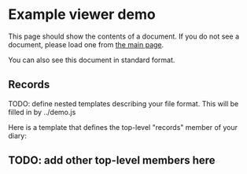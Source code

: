 # Example viewer demo

This page should show the contents of a document.  If you do not see a document, please load one from [the main page](../../).

You can also see <a id="diary-standard-link">this document in standard format</a>.

## Records

TODO: define nested templates describing your file format.  This will be filled in by ../demo.js

Here is a template that defines the top-level "records" member of your diary:

<template class="diary-element" name="records"><div>

<h3>Times</h3>

Elements with a "diary-element" class are normally treated as members of the current object.  Elements that also have "diary-date" are converted from Unix timestamps to date strings:

<dl>
<dt>Start time</dt>
<dd class="diary-element diary-date" name="start"></dd>
<dt>End time</dt>
<dd class="diary-element diary-date" name="end"></dd>
</dl>

<h3>Nested element</h3>

You can nest "diary-element"s to describe objects:

<template class="diary-element" name="my-object">
<span class="diary-element" name="first-value-in-object"></span>
<span class="diary-element" name="second-value-in-object"></span>
</template>

<h3>Arrays</h3>

A "diary-element" object for an array will be cloned once for each value in the array:

<ul>
<template class="diary-element" name="my-array">
<li></li>
</template>
</ul>

We normally add a horizontal rule at the bottom for readability:

<hr>

</div></template>

## TODO: add other top-level members here

<script src="../../sleep-diary-formats.js"></script>
<script src="../demo.js"></script>

